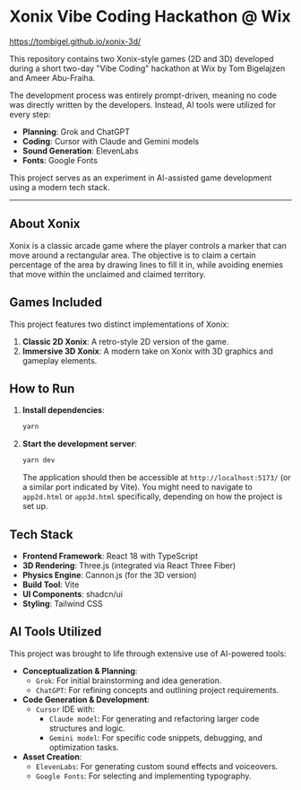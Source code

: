 # Xonix Vibe Coding Hackathon @ Wix

<https://tombigel.github.io/xonix-3d/>

This repository contains two Xonix-style games (2D and 3D) developed during a short two-day "Vibe Coding" hackathon at Wix by Tom Bigelajzen and Ameer Abu-Fraiha.

The development process was entirely prompt-driven, meaning no code was directly written by the developers. Instead, AI tools were utilized for every step:

- **Planning**: Grok and ChatGPT
- **Coding**: Cursor with Claude and Gemini models
- **Sound Generation**: ElevenLabs
- **Fonts**: Google Fonts

This project serves as an experiment in AI-assisted game development using a modern tech stack.

---

## About Xonix

Xonix is a classic arcade game where the player controls a marker that can move around a rectangular area. The objective is to claim a certain percentage of the area by drawing lines to fill it in, while avoiding enemies that move within the unclaimed and claimed territory.

## Games Included

This project features two distinct implementations of Xonix:

1. **Classic 2D Xonix**: A retro-style 2D version of the game.
2. **Immersive 3D Xonix**: A modern take on Xonix with 3D graphics and gameplay elements.

## How to Run

1. **Install dependencies**:

    ```bash
    yarn
    ```

2. **Start the development server**:

    ```bash
    yarn dev
    ```

    The application should then be accessible at `http://localhost:5173/` (or a similar port indicated by Vite). You might need to navigate to `app2d.html` or `app3d.html` specifically, depending on how the project is set up.

## Tech Stack

- **Frontend Framework**: React 18 with TypeScript
- **3D Rendering**: Three.js (integrated via React Three Fiber)
- **Physics Engine**: Cannon.js (for the 3D version)
- **Build Tool**: Vite
- **UI Components**: shadcn/ui
- **Styling**: Tailwind CSS

## AI Tools Utilized

This project was brought to life through extensive use of AI-powered tools:

- **Conceptualization & Planning**:
  - `Grok`: For initial brainstorming and idea generation.
  - `ChatGPT`: For refining concepts and outlining project requirements.
- **Code Generation & Development**:
  - `Cursor` IDE with:
    - `Claude model`: For generating and refactoring larger code structures and logic.
    - `Gemini model`: For specific code snippets, debugging, and optimization tasks.
- **Asset Creation**:
  - `ElevenLabs`: For generating custom sound effects and voiceovers.
  - `Google Fonts`: For selecting and implementing typography.
